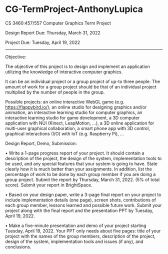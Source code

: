 # CG-TermProject-AnthonyLupica

CS 3460:457/557 Computer Graphics
Term Project

Design Report Due: Thursday, March 31, 2022

Project Due: Tuesday, April 19, 2022
_____________________________________________________________________________________

Objective:

The objective of this project is to design and implement an application utilizing the
knowledge of interactive computer graphics.

It can be an individual project or a group project of up-to three people. The amount of
work for a group project should be that of an individual project multiplied by the number
of people in the group.

Possible projects: an online interactive WebGL game (e.g. https://flappybird.io/), an
online studio for designing graphics and/or animation, an interactive learning studio for
computer graphics, an interactive learning studio for game development, a 3D computer
application with NUI (Kinect, LeapMotion, ...), a 3D online application for multi-user
graphical collaboration, a smart phone app with 3D control, graphical interactions (I/O)
with IoT (e.g. Raspberry Pi), ...

Design Report, Demo, Submission:

• Write a 1-page progress report of your project. It should contain a description of
the project, the design of the system, implementation tools to be used, and any
special features that your system is going to have. State clearly how it is much
better than your assignments. In addition, list the percentage of work to be done
by each group member if you are doing a group project. Submit the report by
Thursday, March 31, 2022. (5% of total score).
Submit your report in BrightSpace.

• Based on your design paper, write a 3-page final report on your project to include
implementation details (one page), screen shots, contributions of each group
member, lessons learned and possible future work. Submit your project along
with the final report and the presentation PPT by Tuesday, April 19, 2022.

• Make a five-minute presentation and demo of your project starting Tuesday, April
19, 2022. Your PPT only needs about five pages: title of your project with the
names of the group members, description of the project, design of the system,
implementation tools and issues (if any), and conclusions.
